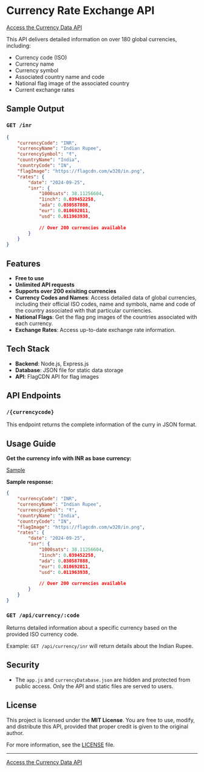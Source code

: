 # Currency Rate Exchange API

[Access the Currency Data API](http://localhost:3000/api/currency/inr)

This API delivers detailed information on over 180 global currencies, including:

- Currency code (ISO)
- Currency name
- Currency symbol
- Associated country name and code
- National flag image of the associated country
- Current exchange rates

## Sample Output

### `GET /inr`

```json
{
    "currencyCode": "INR",
    "currencyName": "Indian Rupee",
    "currencySymbol": "₹",
    "countryName": "India",
    "countryCode": "IN",
    "flagImage": "https://flagcdn.com/w320/in.png",
    "rates": {
        "date": "2024-09-25",
        "inr": {
            "1000sats": 38.11256604,
            "1inch": 0.039452258,
            "ada": 0.030587888,
            "eur": 0.010692011,
            "usd": 0.011963938,
        
            // Over 200 currencies available
        }
    }
}

```


## Features

- **Free to use**
- **Unlimited API requests**
- **Supports over 200 exisiting currencies**
- **Currency Codes and Names**: Access detailed data of global currencies, including their official ISO codes, name and symbols, name and code of the country associated with that particular curriencies.
- **National Flags**: Get the flag png images of the countries associated with each currency.
- **Exchange Rates**: Access up-to-date exchange rate information.

## Tech Stack

- **Backend**: Node.js, Express.js
- **Database**: JSON file for static data storage
- **API**: FlagCDN API for flag images


## API Endpoints

### `/{currencycode}`

This endpoint returns the complete information of the curry in JSON format.


## Usage Guide
**Get the currency info with INR as base currency:**

[Sample](https://localhost:3000)



**Sample response:**
```json
{
    "currencyCode": "INR",
    "currencyName": "Indian Rupee",
    "currencySymbol": "₹",
    "countryName": "India",
    "countryCode": "IN",
    "flagImage": "https://flagcdn.com/w320/in.png",
    "rates": {
        "date": "2024-09-25",
        "inr": {
            "1000sats": 38.11256604,
            "1inch": 0.039452258,
            "ada": 0.030587888,
            "eur": 0.010692011,
            "usd": 0.011963938,
        
            // Over 200 currencies available
        }
    }
}

```

### `GET /api/currency/:code`

Returns detailed information about a specific currency based on the provided ISO currency code.

 Example: `GET /api/currency/inr` will return details about the Indian Rupee.



## Security

- The `app.js` and `currencyDatabase.json` are hidden and protected from public access. Only the API and static files are served to users.

## License

This project is licensed under the **MIT License**. You are free to use, modify, and distribute this API, provided that proper credit is given to the original author. 

For more information, see the [LICENSE](LICENSE) file.

---

[Access the Currency Data API](http://localhost:3000/api/currency/inr)
